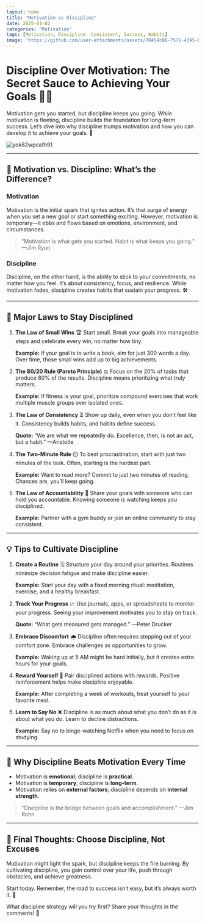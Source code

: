 ```yaml
---
layout: home
title: "Motivation vs Discipline"
date: 2025-01-02
categories: "Motivation"
tags: [Motivation, Discipline. Consistent, Success, Habits]
image: 'https://github.com/user-attachments/assets/70454c86-7571-4395-b4bd-7c89b97860fa'
---
```


# Discipline Over Motivation: The Secret Sauce to Achieving Your Goals 🎯💪

Motivation gets you started, but discipline keeps you going. While motivation is fleeting, discipline builds the foundation for long-term success. Let’s dive into why discipline trumps motivation and how you can develop it to achieve your goals. 🚀

![yok82wpcafh91](https://github.com/user-attachments/assets/70454c86-7571-4395-b4bd-7c89b97860fa)

---

## 🌟 Motivation vs. Discipline: What’s the Difference?

### **Motivation**
Motivation is the initial spark that ignites action. It’s that surge of energy when you set a new goal or start something exciting. However, motivation is temporary—it ebbs and flows based on emotions, environment, and circumstances.

> “Motivation is what gets you started. Habit is what keeps you going.” —Jim Ryun

### **Discipline**
Discipline, on the other hand, is the ability to stick to your commitments, no matter how you feel. It’s about consistency, focus, and resilience. While motivation fades, discipline creates habits that sustain your progress. 🛠️

---

## 📜 Major Laws to Stay Disciplined

1. **The Law of Small Wins** 🏆
   Start small. Break your goals into manageable steps and celebrate every win, no matter how tiny.
   
   **Example:** If your goal is to write a book, aim for just 300 words a day. Over time, those small wins add up to big achievements.

2. **The 80/20 Rule (Pareto Principle)** ⚖️
   Focus on the 20% of tasks that produce 80% of the results. Discipline means prioritizing what truly matters.

   **Example:** If fitness is your goal, prioritize compound exercises that work multiple muscle groups over isolated ones.

3. **The Law of Consistency** ⏳
   Show up daily, even when you don’t feel like it. Consistency builds habits, and habits define success.

   **Quote:** “We are what we repeatedly do. Excellence, then, is not an act, but a habit.” —Aristotle

4. **The Two-Minute Rule** ⏲️
   To beat procrastination, start with just two minutes of the task. Often, starting is the hardest part.

   **Example:** Want to read more? Commit to just two minutes of reading. Chances are, you’ll keep going.

5. **The Law of Accountability** 🤝
   Share your goals with someone who can hold you accountable. Knowing someone is watching keeps you disciplined.

   **Example:** Partner with a gym buddy or join an online community to stay consistent.

---

## 💡 Tips to Cultivate Discipline

1. **Create a Routine** 🗓️
   Structure your day around your priorities. Routines minimize decision fatigue and make discipline easier.

   **Example:** Start your day with a fixed morning ritual: meditation, exercise, and a healthy breakfast.

2. **Track Your Progress** 📈
   Use journals, apps, or spreadsheets to monitor your progress. Seeing your improvement motivates you to stay on track.

   **Quote:** “What gets measured gets managed.” —Peter Drucker

3. **Embrace Discomfort** 🌧️
   Discipline often requires stepping out of your comfort zone. Embrace challenges as opportunities to grow.

   **Example:** Waking up at 5 AM might be hard initially, but it creates extra hours for your goals.

4. **Reward Yourself** 🎁
   Pair disciplined actions with rewards. Positive reinforcement helps make discipline enjoyable.

   **Example:** After completing a week of workouts, treat yourself to your favorite meal.

5. **Learn to Say No** ❌
   Discipline is as much about what you don’t do as it is about what you do. Learn to decline distractions.

   **Example:** Say no to binge-watching Netflix when you need to focus on studying.

---

## 💬 Why Discipline Beats Motivation Every Time

- Motivation is **emotional**; discipline is **practical**.
- Motivation is **temporary**; discipline is **long-term**.
- Motivation relies on **external factors**; discipline depends on **internal strength**.

> “Discipline is the bridge between goals and accomplishment.” —Jim Rohn

---

## 🚀 Final Thoughts: Choose Discipline, Not Excuses

Motivation might light the spark, but discipline keeps the fire burning. By cultivating discipline, you gain control over your life, push through obstacles, and achieve greatness.

Start today. Remember, the road to success isn’t easy, but it’s always worth it. 🌟

What discipline strategy will you try first? Share your thoughts in the comments! 💬

